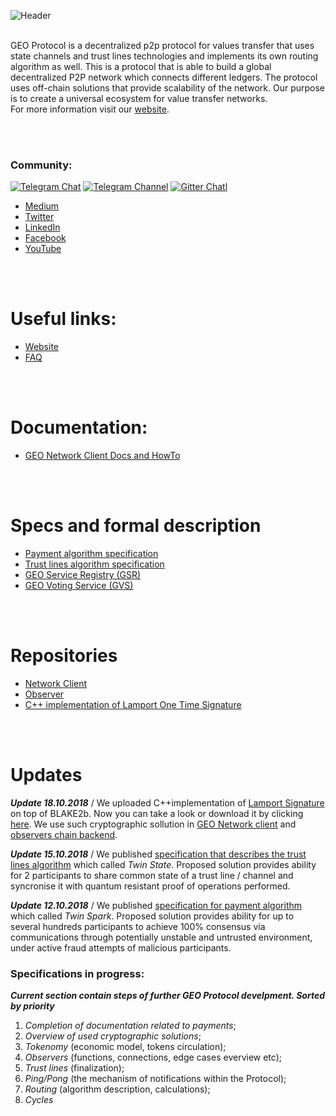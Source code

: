 ![Header](https://github.com/GEO-Protocol/Documentation/blob/master/resources/repo-header.png)
<br/>
<br/>


GEO Protocol is a decentralized p2p protocol for values transfer that uses state channels and trust lines technologies and implements its own routing algorithm as well. 
This is a protocol that is able to build a global decentralized P2P network which connects different ledgers.
The protocol uses off-chain solutions that provide scalability of the network. 
Our purpose is to create a universal ecosystem for value transfer networks. </br>
For more information visit our [website](https://geoprotocol.io/).

<br/>
<br/>


### Community:
[![Telegram Chat](https://github.com/Patrolavia/telegram-badge/blob/master/chat.svg)](https://t.me/geocommunity)
[![Telegram Channel](https://github.com/Patrolavia/telegram-badge/blob/master/follow.svg)](https://t.me/geoprotocol)
[![Gitter Chatl](https://badges.gitter.im/gitterHQ/gitter.png)](https://gitter.im/GEO_Protocol/Lobby#)

* [Medium](https://medium.com/geoprotocol)                                                                                             
* [Twitter](https://twitter.com/geo_protocol)                                                                                          
* [LinkedIn](https://www.linkedin.com/company/geoprotocol/) 
* [Facebook](https://www.facebook.com/GeoProtocol/)
* [YouTube](https://www.youtube.com/c/GEOProtocol)
<br/>
<br/>

# Useful links:
* [Website](https://geoprotocol.io/) 
* [FAQ](https://github.com/GEO-Protocol/Documentation/blob/master/GEO_FAQ.md)
<br/>
<br/>

# Documentation:
* [GEO Network Client Docs and HowTo](https://github.com/GEO-Protocol/Documentation/blob/master/node.md)
<br/>
<br/>

# Specs and formal description
* [Payment algorithm specification](https://github.com/GEO-Protocol/specs-protocol/blob/master/transactions/transactions.md)           
* [Trust lines algorithm specification](https://github.com/GEO-Protocol/specs-protocol/blob/master/trust_lines/trust_lines.md)         
* [GEO Service Registry (GSR)](https://github.com/GEO-Protocol/specs-gsr/blob/master/specs/gsr.md)
* [GEO Voting Service (GVS)](https://github.com/GEO-Protocol/specs-gsr/blob/master/specs/gvs.md)
<br/>
<br/>

# Repositories
* [Network Client](https://github.com/GEO-Protocol/GEO-network-client)
* [Observer](https://github.com/GEO-Protocol/Observer)
* [C++ implementation of Lamport One Time Signature](https://github.com/GEO-Protocol/lib-crypto-lamport)
<br/>
<br/>


# Updates

**_Update 18.10.2018_** /
We uploaded C++implementation of [Lamport Signature](https://en.wikipedia.org/wiki/Lamport_signature) on top of BLAKE2b. Now you can take a look or download it by clicking [here](https://github.com/GEO-Protocol/lib-crypto-lamport). We use such cryptographic sollution in [GEO Network client](https://github.com/GEO-Protocol/GEO-network-client) and [observers chain backend](https://github.com/GEO-Protocol/gns-observers-chain-back). 

**_Update 15.10.2018_** / 
We published [specification that describes the trust lines algorithm](https://github.com/GEO-Protocol/specs-protocol/blob/master/trust_lines/trust_lines.md) which called *Twin State*.
Proposed solution provides ability for 2 participants to share common state of a trust line / channel and syncronise it with quantum resistant proof of operations performed.

**_Update 12.10.2018_** /
We published [specification for payment algorithm](https://github.com/GEO-Protocol/specs-protocol/blob/master/transactions/transactions.md) which called *Twin Spark*.
Proposed solution provides ability for up to several hundreds participants to achieve 100% consensus via communications through potentially unstable and untrusted environment, under active fraud attempts of malicious participants.

### Specifications in progress:
**_Current section contain steps of further GEO Protocol develpment. Sorted by priority_**
1. *Completion of documentation related to payments*;
2. *Overview of used cryptographic solutions*;
3. *Tokenomy* (economic model, tokens circulation);
4. *Observers* (functions, connections, edge cases everview etc);
5. *Trust lines* (finalization);
6. *Ping/Pong* (the mechanism of notifications within the Protocol);
7. *Routing* (algorithm description, calculations);
8. *Cycles*

